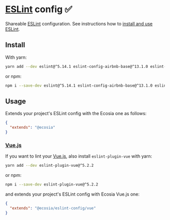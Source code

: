 # [ESLint](https://eslint.org) config ✅

Shareable [ESLint](https://eslint.org) configuration. See instructions how to [install and use ESLint](./eslint.md).

## Install

With yarn:

```bash
yarn add --dev eslint@^5.14.1 eslint-config-airbnb-base@^13.1.0 eslint-plugin-import@^2.12.0 @ecosia/eslint-config
```

or npm:

```bash
npm i --save-dev eslint@^5.14.1 eslint-config-airbnb-base@^13.1.0 eslint-plugin-import@^2.12.0 eslint-plugin-vue@^5.2.2 @ecosia/eslint-config
```

## Usage

Extends your project's ESLint config with the Ecosia one as follows:

```json
{
  "extends": "@ecosia"
}
```

### [Vue.js](https://vuejs.org)

If you want to lint your [Vue.js](https://vuejs.org), also install `eslint-plugin-vue` with yarn:

```bash
yarn add --dev eslint-plugin-vue@^5.2.2
```

or npm:

```bash
npm i --save-dev eslint-plugin-vue@^5.2.2
```

and extends your project's ESLint config with Ecosia Vue.js one:

```json
{
  "extends": "@ecosia/eslint-config/vue"
}
```
